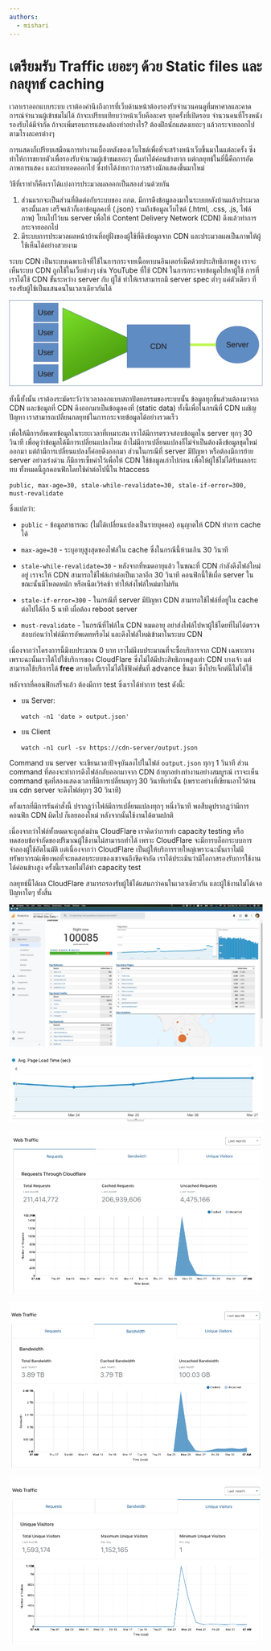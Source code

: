 ```yaml
---
authors:
  - mishari
---
```


# เตรียมรับ Traffic เยอะๆ ด้วย Static files และกลยุทธ์ caching

<author-list></author-list>

เวลาเราออกแบบระบบ
เราต้องคำนึงถึงการที่เว็บด้านหน้าต้องรองรับจำนวนคนดูที่มหาศาลและคาดการณ์จำนวนผู้เข้าชมไม่ได้
ถ้าจะเปรียบเทียบว่าหน้าเว็บคือละคร ทุกครั้งที่เปิดรอบ จำนวนคนที่โรงหนังรองรับได้มีจำกัด
ถ้าจะเพิ่มรอบการแสดงต้องทำอย่างไร? ต้องฝึกนักแสดงเยอะๆ แล้วกระจายออกไปตามโรงละครต่างๆ

การแสดงก็เปรียบเสมือนการทำงานเบื้องหลังของเว็บไซต์เพื่อที่จะสร้างหน้าเว็บขึ้นมาในแต่ละครั้ง
ซึ่งทำให้การขยายตัวเพื่อรองรับจำนวนผู้เข้าชมเยอะๆ นั้นทำได้ค่อนข้างยาก
แต่กลยุทธ์ในที่นี้คือการอัดภาพการแสดง และถ่ายทอดออกไป
ซึ่งทำได้ง่ายกว่าการสร้างนักแสดงขึ้นมาใหม่

วิธีที่เราทำก็คือเราได้แบ่งการประมวลผลออกเป็นสองส่วนด้วยกัน

1. ส่วนแรกจะเป็นส่วนที่ติดต่อกับระบบของ กกต.
   มีการดึงข้อมูลลงมาในระบบหลังบ้านแล้วประมวลตรงนั้นเลย
   เสร็จแล้วก็เอาข้อมูลคงที่ (.json) รวมถึงข้อมูลเว็บไซต์ (.html, .css, .js, ไฟล์ภาพ) โยนไปไว้บน server
   เพื่อให้ Content Delivery Network (CDN) ดึงแล้วทำการกระจายออกไป
2. มีระบบการประมวลผลหน้าบ้านที่อยู่ฝั่งของผู้ใช้ที่ดึงข้อมูลจาก CDN
   และประมวลผลเป็นภาพให้ผู้ใช้เห็นได้อย่างสวยงาม

ระบบ CDN เป็นระบบเฉพาะกิจที่ใช้ในการกระจายเนื้อหาบนอินเตอร์เน็ตด้วยประสิทธิภาพสูง
เราจะเห็นระบบ CDN ถูกใช้ในเว็บต่างๆ เช่น YouTube ที่ใช้ CDN ในการกระจายข้อมูลไปหาผู้ใช้
การที่เราได้ใช้ CDN ขั้นระหว่าง server กับ ผู้ใช้
ทำให้เราสามารถมี server spec ต่ำๆ แค่ตัวเดียว
ที่รองรับผู้ใช้เป็นแสนคนในเวลาเดียวกันได้

![](./cdn.png)

ทั้งนี้ทั้งนั้น เราต้องระมัดระวังว่าเวลาออกแบบสถาปัตยกรรมของระบบนั้น ข้อมูลทุกชิ้นส่วนต้องมาจาก CDN
และข้อมูลที่ CDN ดึงออกมาเป็นข้อมูลคงที่ (static data)
ทั้งนี้เพื่อในกรณีที่ CDN เผชิญปัญหา
เราสามารถเปลี่ยนกลยุทธ์ในการกระจายข้อมูลได้อย่างรวดเร็ว

เพื่อให้มีการอัพเดทข้อมูลในระยะเวลาที่เหมาะสม
เราได้มีการตรวจสอบข้อมูลใน server ทุกๆ 30 วินาที
เพื่อดูว่าข้อมูลได้มีการเปลี่ยนแปลงไหม
ถ้าไม่มีการเปลี่ยนแปลงก็ไม่จำเป็นต้องดึงข้อมูลชุดใหม่ออกมา
แต่ถ้ามีการเปลี่ยนแปลงก็ค่อยดึงออกมา
ส่วนในกรณีที่ server มีปัญหา หรือต้องมีการย้าย server อย่างเร่งด่วน
ก็มีการเซ็ทค่าไว้เพื่อให้ CDN ใช้ข้อมูลเก่าไปก่อน เพื่อให้ผู้ใช้ไม่ได้รับผลกระทบ
ทั้งหมดนี้ถูกคอนฟิกโดยใช้ค่าต่อไปนี้ใน htaccess

```
public, max-age=30, stale-while-revalidate=30, stale-if-error=300, must-revalidate
```

ซึ่งแปลว่า:

- `public` - ข้อมูลสาธารณะ (ไม่ได้เปลี่ยนแปลงเป็นรายบุคคล)
  อนุญาตให้ CDN ทำการ cache ได้

- `max-age=30` - ระบุอายุสูงสุดของไฟล์ใน cache ซึ่งในกรณีนี้ห้ามเกิน 30 วินาที

- `stale-while-revalidate=30` - หลังจากที่หมดอายุแล้ว
  ในขณะที่ CDN กำลังดึงไฟล์ใหม่อยู่
  เราจะให้ CDN สามารถใช้ไฟล์เก่าต่อเป็นเวลาอีก 30 วินาที
  คอนฟิกนี้ใช้เผื่อ server ในขณะนั้นมีโหลดหนัก หรือเน็ตเวิร์คช้า ทำให้ส่งไฟล์ใหม่มาไม่ทัน

- `stale-if-error=300` - ในกรณีที่ server มีปัญหา
  CDN สามารถใช้ไฟล์ที่อยู่ใน cache ต่อไปได้อีก 5 นาที
  เผื่อต้อง reboot server

- `must-revalidate` - ในกรณีที่ไฟล์ใน CDN หมดอายุ อย่าส่งไฟล์ไปหาผู้ใช้โดยที่ไม่ได้ตรวจสอบก่อนว่าไฟล์มีการอัพเดทหรือไม่ และดึงไฟล์ใหม่เข้ามาในระบบ CDN

เนื่องจากว่าโครงการนี้มีงบประมาณ 0 บาท
เราไม่มีงบประมาณที่จะซื้อบริการจาก CDN เฉพาะทาง
เพราะฉะนั้นเราได้ไปใช้บริการของ CloudFlare ซึ่งไม่ได้มีประสิทธิภาพสูงเท่า CDN บางเจ้า
แต่สามารถใช้บริการได้ **free**
ตราบใดที่เราไม่ได้ใช้ฟังค์ขั่นที่ advance ขึ้นมา
ซึ่งโปรเจ็กต์นี้ไม่ได้ใช้

หลังจากที่คอนฟิกเสร็จแล้ว ต้องมีการ test
ซึ่งเราได้ทำการ test ดังนี้:

- บน Server:

  ```
  watch -n1 'date > output.json'
  ```

- บน Client

  ```
  watch -n1 curl -sv https://cdn-server/output.json
  ```

Command บน server จะเขียนเวลาปัจจุบันลงไปในไฟล์ `output.json` ทุกๆ 1 วินาที
ส่วน command ที่สองจะทำการดึงไฟล์กลับออกมาจาก CDN
ถ้าทุกอย่างทำงานอย่างสมบูรณ์
เราจะเห็น command ชุดที่สองแสดงเวลาที่มีการเปลี่ยนทุกๆ 30 วินาทีเท่านั้น
(เพราะอย่างที่เขียนเอาไว้ด้านบน cdn server จะดึงไฟล์ทุกๆ 30 วินาที)

ครั้งแรกที่มีการรันคำสั่งนี้
ปรากฎว่าไฟล์มีการเปลี่ยนแปลงทุกๆ หนึ่งวินาที
พอสืบดูปรากฎว่ามีการคอนฟิก CDN ผิดไป ก็เลยลองใหม่
หลังจากนั้นใช้งานได้ตามปกติ

เนื่องจากว่าไฟล์ทั้งหมดจะถูกส่งผ่าน CloudFlare
เราคิดว่าการทำ capacity testing หรือทดสอบข้อจำกัดของปริมาณผู้ใช้งานไม่สามารถทำได้
เพราะ CloudFlare จะมีการบล็อกระบบการจำลองผู้ใช้อัตโนมัติ
แต่เนื่องจากว่า CloudFlare เป็นผู้ให้บริการรายใหญ่เพราะฉะนั้นเราไม่มีทรัพยากรณ์เพียงพอที่จะทดสอบระบบของเขาจนถึงขีดจำกัด
เราได้ประเมินว่ามีโอกาสรองรับการใช้งานได้ค่อนข้างสูง
ครั้งนี้เราเลยไม่ได้ทำ capacity test

กลยุทธ์นี้ได้ผล
CloudFlare สามารถรองรับผู้ใช้ได้แสนกว่าคนในเวลาเดียวกัน และผู้ใช้งานไม่ได้เจอปัญหาใดๆ ทั้งสิ้น

![](./concurrent.png)

![Traffic increased but the CDN didn't even sweat](./page-load-time.png)

![](./cf-requests.png)

![](./cf-bandwidth.png)

![](./cf-visitors.png)
